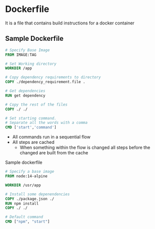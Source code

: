 # Dockerfile

It is a file that contains build instructions for a docker container

## Sample Dockerfile

```dockerfile
# Specify Base Image
FROM IMAGE:TAG 

# Set Working directory
WORKDIR /app

# Copy dependency requirements to directory
COPY ./dependency_requirement.file .

# Get dependencies
RUN get dependency

# Copy the rest of the files
COPY ./ ./

# Set starting command.
# Separate all the words with a comma
CMD ['start','command']
```

- All commands run in a sequential flow
- All steps are cached
	- When something within the flow is changed all steps before the changed are built from the cache

Sample dockerfile
```dockerfile
# Specify a base image
FROM node:14-alpine

WORKDIR /usr/app

# Install some depenendencies
COPY ./package.json ./
RUN npm install
COPY ./ ./

# Default command
CMD ["npm", "start"]
```